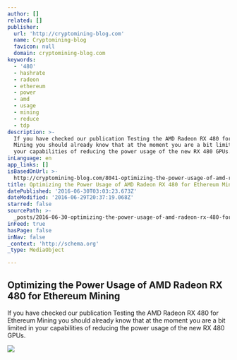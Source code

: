 ```yaml
---
author: []
related: []
publisher:
  url: 'http://cryptomining-blog.com'
  name: Cryptomining-blog
  favicon: null
  domain: cryptomining-blog.com
keywords:
  - '480'
  - hashrate
  - radeon
  - ethereum
  - power
  - amd
  - usage
  - mining
  - reduce
  - tdp
description: >-
  If you have checked our publication Testing the AMD Radeon RX 480 for Ethereum
  Mining you should already know that at the moment you are a bit limited in
  your capabilities of reducing the power usage of the new RX 480 GPUs.
inLanguage: en
app_links: []
isBasedOnUrl: >-
  http://cryptomining-blog.com/8041-optimizing-the-power-usage-of-amd-radeon-rx-480-for-ethereum-mining/
title: Optimizing the Power Usage of AMD Radeon RX 480 for Ethereum Mining
datePublished: '2016-06-30T03:03:23.673Z'
dateModified: '2016-06-29T20:37:19.068Z'
starred: false
sourcePath: >-
  _posts/2016-06-30-optimizing-the-power-usage-of-amd-radeon-rx-480-for-ethereum.md
inFeed: true
hasPage: false
inNav: false
_context: 'http://schema.org'
_type: MediaObject

---
```

<article style=""><h1>Optimizing the Power Usage of AMD Radeon RX 480 for Ethereum Mining</h1><p>If you have checked our publication Testing the AMD Radeon RX 480 for Ethereum Mining you should already know that at the moment you are a bit limited in your capabilities of reducing the power usage of the new RX 480 GPUs.</p><img src="http://cryptomining-blog.com/wp-content/uploads/2016/06/rx-480-def-power-limiter-580x427.jpg" /></article>